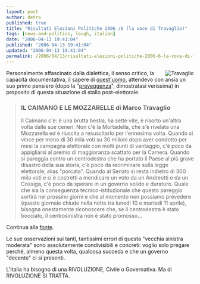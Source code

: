 ```yaml
---
layout: post
author: detro
published: true
title: "Risultati Elezioni Politiche 2006 /6 (la voce di Travaglio)"
tags: [news-and-politics, laugh, italian]
date: "2006-04-13 19:41:04"
published: "2006-04-13 19:41:04"
updated: "2006-04-13 19:41:04"
permalink: /2006/04/13/risultati-elezioni-politiche-2006-6-la-voce-di-travaglio/
---
```


<img src="http://www.marcotravaglio.it/foto/marco_travaglio%20%5B00%5D.jpg" alt="Travaglio" align="right" />
Personalmente affascinato dalla dialettica, il senso critico, la capacità documentativa, il sapere di <a href="http://www.marcotravaglio.it">quest'uomo</a>, attendevo con ansia un suo primo pensiero (dopo la "<a href="http://www.detronizator.org/2006/04/09/ho-votato-senza-turarmi-il-naso/">preveggenza</a>", dimostratasi verissima) in proposito di questa situazione di stallo post-elettorale.

<blockquote>
<h3> IL CAIMANO E LE MOZZARELLE
di Marco Travaglio</h3>

 Il Caimano c'è: è una brutta bestia, ha sette vite, è risorto un'altra volta dalle sue ceneri. Non c'è la Mortadella, che s'è rivelata una Mozzarella ed è riuscita a resuscitarlo per l'ennesima volta. Quando si vince per meno di 30 mila voti su 30 milioni dopo aver condotto per mesi la campagna elettorale con molti punti di vantaggio, c'è poco da appigliarsi al premio di maggioranza scattato per la Camera. Quando si pareggia contro un centrodestra che ha portato il Paese al più grave disastro della sua storia, c'è poco da recriminare sulla legge elettorale, alias "porcata". Quando al Senato si resta indietro di 300 mila voti e si è costretti a mendicare un voto da un Andreotti e da un Cossiga, c'è poco da sperare in un governo solido e duraturo. Quale che sia la conseguenza tecnico-istituzionale che questo pareggio sortirà nei prossimi giorni e che al momento non possiamo prevedere (questo giornale chiude nella notte tra lunedì 10 e martedì 11 aprile), bisogna onestamente riconoscere che, se il centrodestra è stato bocciato, il centrosinistra non è stato promosso...
</blockquote>

Continua alla <a href="http://www.marcotravaglio.it/ilcaimano.htm">fonte</a>.

Le sue osservazioni sui tanti, tantissimi errori di questa "vecchia sinistra moderata" sono assolutamente condivisibili e concreti: voglio solo pregare perché, almeno questa volta, qualcosa succeda e che un governo "decente" ci si presenti.

L'Italia ha bisogno di una RIVOLUZIONE, Civile o Governativa. Ma di RIVOLUZIONE SI TRATTA.
